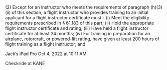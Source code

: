 (2) Except for an instructor who meets the requirements of paragraph (h)(3)(ii) of this section, a
flight instructor who provides training to an initial applicant for a flight instructor certificate must -
(i) Meet the eligibility requirements prescribed in § 61.183 of this part; 
(ii) Hold the appropriate flight instructor certificate and rating; 
(iii) Have held a flight instructor certificate for at least 24 months; 
(iv) For training in preparation for an airplane, rotorcraft, or powered-lift rating, have given at
least 200 hours of flight training as a flight instructor; and




Jack’s iPad Pro
Oct 4, 2022 at 10:11 AM

Checkride at KANE

